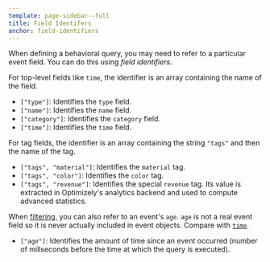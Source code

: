 ```yaml
---
template: page-sidebar--full
title: Field Identifers
anchor: field-identifiers
---
```

When defining a behavioral query, you may need to refer to a particular event field.  You can do this using *field identifiers*.

For top-level fields like `time`, the identifier is an array containing the name of the field.
- `["type"]`: Identifies the `type` field.
- `["name"]`: Identifies the `name` field.
- `["category"]`: Identifies the `category` field.
- `["time"]`: Identifies the `time` field.

For tag fields, the identifier is an array containing the string `"tags"` and then the name of the tag.
- `["tags", "material"]`: Identifies the `material` tag.
- `["tags", "color"]`: Identifies the `color` tag.
- `["tags", "revenue"]`: Identifies the special `revenue` tag.  Its value is extracted in Optimizely's analytics backend and used to compute advanced statistics.

When [filtering](#filter), you can also refer to an event's `age`.  `age` is not a real event field so it is never actually included in event objects.  Compare with [`time`](#fields).
- `["age"]`: Identifies the amount of time since an event occurred (number of millseconds before the time at which the query is executed).
